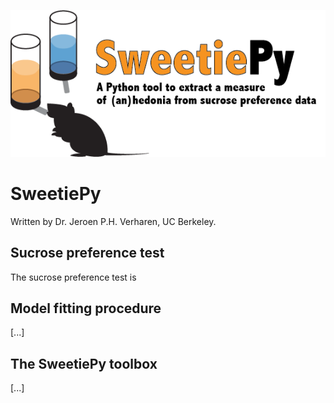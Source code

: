 ![](misc/Logo.png)

# SweetiePy

Written by Dr. Jeroen P.H. Verharen, UC Berkeley.



## Sucrose preference test

The sucrose preference test is 







## Model fitting procedure

[...]


## The SweetiePy toolbox

[...]
